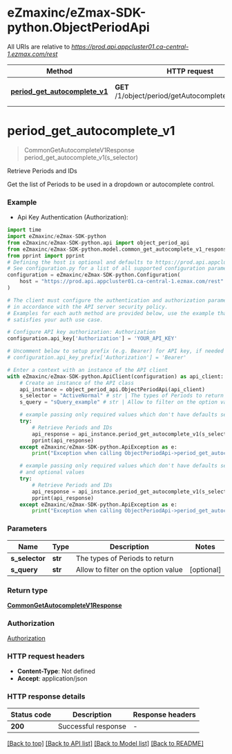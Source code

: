 # eZmaxinc/eZmax-SDK-python.ObjectPeriodApi

All URIs are relative to *https://prod.api.appcluster01.ca-central-1.ezmax.com/rest*

Method | HTTP request | Description
------------- | ------------- | -------------
[**period_get_autocomplete_v1**](ObjectPeriodApi.md#period_get_autocomplete_v1) | **GET** /1/object/period/getAutocomplete/{sSelector} | Retrieve Periods and IDs


# **period_get_autocomplete_v1**
> CommonGetAutocompleteV1Response period_get_autocomplete_v1(s_selector)

Retrieve Periods and IDs

Get the list of Periods to be used in a dropdown or autocomplete control.

### Example

* Api Key Authentication (Authorization):
```python
import time
import eZmaxinc/eZmax-SDK-python
from eZmaxinc/eZmax-SDK-python.api import object_period_api
from eZmaxinc/eZmax-SDK-python.model.common_get_autocomplete_v1_response import CommonGetAutocompleteV1Response
from pprint import pprint
# Defining the host is optional and defaults to https://prod.api.appcluster01.ca-central-1.ezmax.com/rest
# See configuration.py for a list of all supported configuration parameters.
configuration = eZmaxinc/eZmax-SDK-python.Configuration(
    host = "https://prod.api.appcluster01.ca-central-1.ezmax.com/rest"
)

# The client must configure the authentication and authorization parameters
# in accordance with the API server security policy.
# Examples for each auth method are provided below, use the example that
# satisfies your auth use case.

# Configure API key authorization: Authorization
configuration.api_key['Authorization'] = 'YOUR_API_KEY'

# Uncomment below to setup prefix (e.g. Bearer) for API key, if needed
# configuration.api_key_prefix['Authorization'] = 'Bearer'

# Enter a context with an instance of the API client
with eZmaxinc/eZmax-SDK-python.ApiClient(configuration) as api_client:
    # Create an instance of the API class
    api_instance = object_period_api.ObjectPeriodApi(api_client)
    s_selector = "ActiveNormal" # str | The types of Periods to return
    s_query = "sQuery_example" # str | Allow to filter on the option value (optional)

    # example passing only required values which don't have defaults set
    try:
        # Retrieve Periods and IDs
        api_response = api_instance.period_get_autocomplete_v1(s_selector)
        pprint(api_response)
    except eZmaxinc/eZmax-SDK-python.ApiException as e:
        print("Exception when calling ObjectPeriodApi->period_get_autocomplete_v1: %s\n" % e)

    # example passing only required values which don't have defaults set
    # and optional values
    try:
        # Retrieve Periods and IDs
        api_response = api_instance.period_get_autocomplete_v1(s_selector, s_query=s_query)
        pprint(api_response)
    except eZmaxinc/eZmax-SDK-python.ApiException as e:
        print("Exception when calling ObjectPeriodApi->period_get_autocomplete_v1: %s\n" % e)
```

### Parameters

Name | Type | Description  | Notes
------------- | ------------- | ------------- | -------------
 **s_selector** | **str**| The types of Periods to return |
 **s_query** | **str**| Allow to filter on the option value | [optional]

### Return type

[**CommonGetAutocompleteV1Response**](CommonGetAutocompleteV1Response.md)

### Authorization

[Authorization](../README.md#Authorization)

### HTTP request headers

 - **Content-Type**: Not defined
 - **Accept**: application/json

### HTTP response details
| Status code | Description | Response headers |
|-------------|-------------|------------------|
**200** | Successful response |  -  |

[[Back to top]](#) [[Back to API list]](../README.md#documentation-for-api-endpoints) [[Back to Model list]](../README.md#documentation-for-models) [[Back to README]](../README.md)

